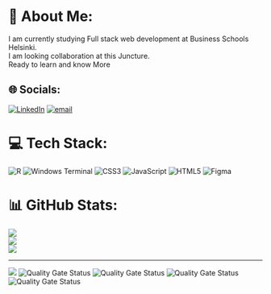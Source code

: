 # 💫 About Me:
I am currently studying Full stack web development at Business Schools Helsinki.<br>I am looking collaboration at this Juncture.<br>Ready to learn and know More 


## 🌐 Socials:
[![LinkedIn](https://img.shields.io/badge/LinkedIn-%230077B5.svg?logo=linkedin&logoColor=white)](https://linkedin.com/in/https://www.linkedin.com/public-profile/settings?trk=d_flagship3_profile_self_view_public_profile)  [![email](https://img.shields.io/badge/Email-D14836?logo=gmail&logoColor=white)](mailto:eliobais@gmail.com) 

# 💻 Tech Stack:
![R](https://img.shields.io/badge/r-%23276DC3.svg?style=for-the-badge&logo=r&logoColor=white) ![Windows Terminal](https://img.shields.io/badge/Windows%20Terminal-%234D4D4D.svg?style=for-the-badge&logo=windows-terminal&logoColor=white) ![CSS3](https://img.shields.io/badge/css3-%231572B6.svg?style=for-the-badge&logo=css3&logoColor=white) ![JavaScript](https://img.shields.io/badge/javascript-%23323330.svg?style=for-the-badge&logo=javascript&logoColor=%23F7DF1E) ![HTML5](https://img.shields.io/badge/html5-%23E34F26.svg?style=for-the-badge&logo=html5&logoColor=white) ![Figma](https://img.shields.io/badge/figma-%23F24E1E.svg?style=for-the-badge&logo=figma&logoColor=white)
# 📊 GitHub Stats:
![](https://github-readme-stats.vercel.app/api?username=Ethiopica&theme=dark&hide_border=false&include_all_commits=false&count_private=false)<br/>
![](https://nirzak-streak-stats.vercel.app/?user=Ethiopica&theme=dark&hide_border=false)<br/>
![](https://github-readme-stats.vercel.app/api/top-langs/?username=Ethiopica&theme=dark&hide_border=false&include_all_commits=false&count_private=false&layout=compact)

---
[![](https://visitcount.itsvg.in/api?id=Ethiopica&icon=0&color=0)](https://visitcount.itsvg.in)
![Quality Gate Status](https://sonarcloud.io/api/project_badges/measure?project=Ethiopica_hrApp&metric=alert_status)
![Quality Gate Status](https://sonarcloud.io/api/project_badges/measure?project=Ethiopica_Portfolio&metric=alert_status)
![Quality Gate Status](https://sonarcloud.io/api/project_badges/measure?project=Ethiopica_Pancake-F&metric=alert_status)
![Quality Gate Status](https://sonarcloud.io/api/project_badges/measure?project=Ethiopica_php_calculator&metric=alert_status)






<!-- Proudly created with GPRM ( https://gprm.itsvg.in ) -->
